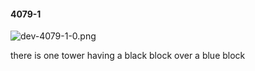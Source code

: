 #### 4079-1
![dev-4079-1-0.png](https://github.com/lil-lab/nlvr/raw/master/nlvr/dev/images/3/dev-4079-1-0.png "dev-4079-1-0.png")

there is one tower having a black block over a blue block